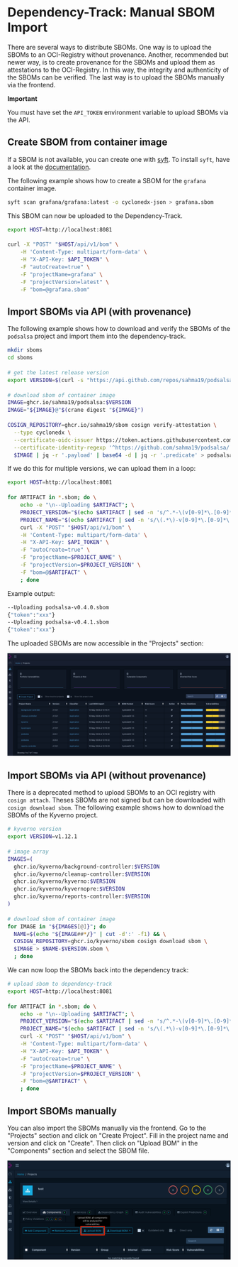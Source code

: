 # Dependency-Track: Manual SBOM Import

There are several ways to distribute SBOMs. One way is to upload the SBOMs to an OCI-Registry without provenance. Another, recommended but newer way, is to create provenance for the SBOMs and upload them as attestations to the OCI-Registry. In this way, the integrity and authenticity of the SBOMs can be verified. The last way is to upload the SBOMs manually via the frontend.

**Important**

You must have set the `API_TOKEN` environment variable to upload SBOMs via the API. 

## Create SBOM from container image

If a SBOM is not available, you can create one with [syft](https://github.com/anchore/syft). To install `syft`, have a look at the [documentation](https://github.com/anchore/syft?tab=readme-ov-file#installation).

The following example shows how to create a SBOM for the `grafana` container image.

```bash
syft scan grafana/grafana:latest -o cyclonedx-json > grafana.sbom
```

This SBOM can now be uploaded to the Dependency-Track.

```bash
export HOST=http://localhost:8081

curl -X "POST" "$HOST/api/v1/bom" \
    -H 'Content-Type: multipart/form-data' \
    -H "X-API-Key: $API_TOKEN" \
    -F "autoCreate=true" \
    -F "projectName=grafana" \
    -F "projectVersion=latest" \
    -F "bom=@grafana.sbom"
```

## Import SBOMs via API (with provenance)

The following example shows how to download and verify the SBOMs of the `podsalsa` project and import them into the dependency-track.

```bash
mkdir sboms
cd sboms

# get the latest release version
export VERSION=$(curl -s "https://api.github.com/repos/sahma19/podsalsa/releases/latest" | jq -r '.tag_name')

# download sbom of container image
IMAGE=ghcr.io/sahma19/podsalsa:$VERSION
IMAGE="${IMAGE}@"$(crane digest "${IMAGE}")

COSIGN_REPOSITORY=ghcr.io/sahma19/sbom cosign verify-attestation \
  --type cyclonedx \
  --certificate-oidc-issuer https://token.actions.githubusercontent.com \
  --certificate-identity-regexp '^https://github.com/sahma19/podsalsa/.github/workflows/release.yml@refs/tags/v[0-9]+.[0-9]+.[0-9]+(-rc.[0-9]+)?$' \
  $IMAGE | jq -r '.payload' | base64 -d | jq -r '.predicate' > podsalsa-$VERSION.sbom
```

If we do this for multiple versions, we can upload them in a loop:

```bash
export HOST=http://localhost:8081

for ARTIFACT in *.sbom; do \
    echo -e "\n--Uploading $ARTIFACT"; \
    PROJECT_VERSION="$(echo $ARTIFACT | sed -n 's/^.*-\(v[0-9]*\.[0-9]*\.[0-9]*\)\.sbom$/\1/p')" && \
    PROJECT_NAME="$(echo $ARTIFACT | sed -n 's/\(.*\)-v[0-9]*\.[0-9]*\.[0-9]*.sbom$/\1/p')" && \
    curl -X "POST" "$HOST/api/v1/bom" \
    -H 'Content-Type: multipart/form-data' \
    -H "X-API-Key: $API_TOKEN" \
    -F "autoCreate=true" \
    -F "projectName=$PROJECT_NAME" \
    -F "projectVersion=$PROJECT_VERSION" \
    -F "bom=@$ARTIFACT" \
    ; done
```

Example output:

```bash
--Uploading podsalsa-v0.4.0.sbom
{"token":"xxx"}
--Uploading podsalsa-v0.4.1.sbom
{"token":"xxx"}
```

The uploaded SBOMs are now accessible in the "Projects" section:

![Projects](../../assets/dependency-track/project-view.png)

## Import SBOMs via API (without provenance)

There is a deprecated method to upload SBOMs to an OCI registry with `cosign attach`. Theses SBOMs are not signed but can be downloaded with `cosign download sbom`. The following example shows how to download the SBOMs of the Kyverno project.

```bash
# kyverno version
export VERSION=v1.12.1

# image array
IMAGES=(
  ghcr.io/kyverno/background-controller:$VERSION
  ghcr.io/kyverno/cleanup-controller:$VERSION
  ghcr.io/kyverno/kyverno:$VERSION
  ghcr.io/kyverno/kyvernopre:$VERSION
  ghcr.io/kyverno/reports-controller:$VERSION
)

# download sbom of container image
for IMAGE in "${IMAGES[@]}"; do
  NAME=$(echo "${IMAGE##*/}" | cut -d':' -f1) && \
  COSIGN_REPOSITORY=ghcr.io/kyverno/sbom cosign download sbom \
  $IMAGE > $NAME-$VERSION.sbom \
  ; done
```

We can now loop the SBOMs back into the dependency track: 

```bash
# upload sbom to dependency-track
export HOST=http://localhost:8081

for ARTIFACT in *.sbom; do \
    echo -e "\n--Uploading $ARTIFACT"; \
    PROJECT_VERSION="$(echo $ARTIFACT | sed -n 's/^.*-\(v[0-9]*\.[0-9]*\.[0-9]*\)\.sbom$/\1/p')" && \
    PROJECT_NAME="$(echo $ARTIFACT | sed -n 's/\(.*\)-v[0-9]*\.[0-9]*\.[0-9]*.sbom$/\1/p')" && \
    curl -X "POST" "$HOST/api/v1/bom" \
    -H 'Content-Type: multipart/form-data' \
    -H "X-API-Key: $API_TOKEN" \
    -F "autoCreate=true" \
    -F "projectName=$PROJECT_NAME" \
    -F "projectVersion=$PROJECT_VERSION" \
    -F "bom=@$ARTIFACT" \
    ; done
```

## Import SBOMs manually

You can also import the SBOMs manually via the frontend. Go to the "Projects" section and click on "Create Project". Fill in the project name and version and click on "Create". Then click on "Upload BOM" in the "Components" section and select the SBOM file.

![Upload via UI](../../assets/dependency-track/upload-ui.png)
